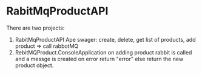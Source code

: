 # RabitMqProductAPI

There are two projects:
1. RabitMqProductAPI
 Ape swager: create, delete, get list of products, add product => call rabbotMQ
3. RebitMQProduct.ConsoleApplication
  on adding product rabbit is called and a messge is created
  on error return "error" else return the new product object.
